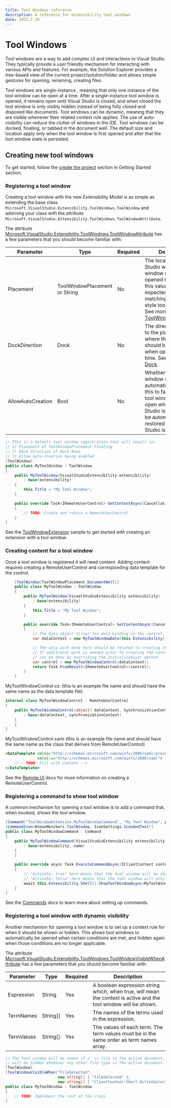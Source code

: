 ```yaml
---
title: Tool Windows reference
description: A reference for extensibility tool windows
date: 2022-7-20
---
```


# Tool Windows

Tool windows are a way to add complex UI and interactions to Visual Studio. They typically provide a user friendly mechanism for interacting with various APIs and features. For example, the Solution Explorer provides a tree-based view of the current project/solution/folder and allows simple gestures for opening, renaming, creating files.

Tool windows are single-instance , meaning that only one instance of the tool window can be open at a time. After a single-instance tool window is opened, it remains open until Visual Studio is closed, and when closed the tool window is only visibly hidden instead of being fully closed and disposed like documents. Tool windows can be dynamic, meaning that they are visible whenever their related context rule applies. The use of auto-visibility can reduce the clutter of windows in the IDE. Tool windows can be docked, floating, or tabbed in the document well. The default size and location apply only when the tool window is first opened and after that the tool window state is persisted.

## Creating new tool windows

To get started, follow the [create the project](../getting-started/create-your-first-extension.md) section in Getting Started section.

### Registering a tool window

Creating a tool window with the new Extensibility Model is as simple as extending the base class `Microsoft.VisualStudio.Extensibility.ToolWindows.ToolWindow` and adorning your class with the attribute `Microsoft.VisualStudio.Extensibility.ToolWindows.ToolWindowAttribute`.

The attribute [Microsoft.VisualStudio.Extensibility.ToolWindows.ToolWindowAttribute](./../../api/Microsoft.VisualStudio.Extensibility.md/#toolwindowattribute-type) has a few parameters that you should become familiar with:

| Parameter | Type | Required | Description |
| --------- |----- | -------- | ----------- |
| Placement | ToolWindowPlacement or String | No | The location in Visual Studio where the tool window should be opened the first time. If this value is a string it's expected to be a guid matching an old vsix-style tool window id. See more about [ToolWindowPlacement](#tool-window-placement). |
| DockDirection | Dock | No | The direction relative to the placement where the tool window should be docked when opened the first time. See more about [Dock](#dock). |
| AllowAutoCreation | Bool | No | Whether or not the tool window can be created automatically. Setting this to false means that tool windows that are open when Visual Studio is closed will not be automatically restored when Visual Studio is opened again. |

```csharp
// This is a default tool window registration that will result in:
// 1) Placement of ToolWindowPlacement.Floating
// 2) Dock direction of Dock.None
// 3) Allow auto-creation being enabled
[ToolWindow]
public class MyToolWindow : ToolWindow
{
    public MyToolWindow(VisualStudioExtensibility extensibility)
        : base(extensibility)
    {
        this.Title = "My Tool Window";
    }

    public override Task<IRemoteUserControl> GetContentAsync(CancellationToken cancellationToken)
    {
        // TODO: Create and return a RemoteUserControl
    }
}
```
See the [ToolWindowExtension](./../../../../New_Extensibility_Model/Samples/ToolWindowExtension) sample to get started with creating an extension with a tool window.

### Creating content for a tool window

Once a tool window is registered it will need content. Adding content requires creating a RemoteUserControl and corresponding data template for the control.

```csharp
    [ToolWindow(ToolWindowPlacement.DocumentWell)]
    public class MyToolWindow : ToolWindow
    {
        public MyToolWindow(VisualStudioExtensibility extensibility)
            : base(extensibility)
        {
            this.Title = "My Tool Window";
        }

        public override Task<IRemoteUserControl> GetContentAsync(CancellationToken cancellationToken)
        {
            // The data object allows for data binding in the control.
            var dataContext = new MyToolWindowData(this.Extensibility);

            // The only work done here should be related to creating the content.
            // If additional work is needed prior to creating the control, it
            // can be done by overriding the InitializeAsync method
            var control = new MyToolWindowControl(dataContext);
            return Task.FromResult<IRemoteUserControl>(control);
        }
    }
```

MyToolWindowControl.cs: (this is an example file name and should have the same name as the data template file)

```csharp
internal class MyToolWindowControl : RemoteUserControl
{
    public MyToolWindowControl(object? dataContext, SynchronizationContext? synchronizationContext = null)
        : base(dataContext, synchronizationContext)
    {
    }
}
```

MyToolWindowControl.xaml (this is an example file name and should have the same name as the class that derives from RemoteUserControl)

```xml
<DataTemplate xmlns="http://schemas.microsoft.com/winfx/2006/xaml/presentation"
              xmlns:x="http://schemas.microsoft.com/winfx/2006/xaml">
    <!-- TODO: Fill with content -->
</DataTemplate>
```

See the [Remote UI](./../../inside-the-sdk/remote-ui.md) docs for more information on creating a RemoteUserControl.

### Registering a command to show tool window

A common mechanism for opening a tool window is to add a command that, when invoked, shows the tool window.

```csharp
[Command("ToolWindowExtension.MyToolWindowCommand", "My Tool Window", placement: CommandPlacement.ToolsMenu)]
[CommandIcon(KnownMonikers.ToolWindow, IconSettings.IconAndText)]
public class MyToolWindowCommand : Command
{
    public MyToolWindowCommand(VisualStudioExtensibility extensibility, string name)
        : base(extensibility, name)
    {
    }

    public override async Task ExecuteCommandAsync(IClientContext context, CancellationToken cancellationToken)
    {
        // "Activate: true" here means that the tool window will be shown and given focus
        // "Activate: false" here means that the tool window will only be shown which may result in only showing its tab
        await this.Extensibility.Shell().ShowToolWindowAsync<MyToolWindow>(activate: true, cancellationToken);
    }
}
```

See the [Commands](./../command/command.md) docs to learn more about setting up commands.

### Registering a tool window with dynamic visibility

Another mechanism for opening a tool window is to set up a context rule for when it should be shown or hidden. This allows tool windows to automatically be opened when certain conditions are met, and hidden again when those conditions are no longer applicable.

The attribute [Microsoft.VisualStudio.Extensibility.ToolWindows.ToolWindowVisibleWhenAttribute](./../../api/Microsoft.VisualStudio.Extensibility.md/#toolwindowvisiblewhenattribute-type) has a few parameters that you should become familiar with:

| Parameter | Type | Required | Description |
| --------- |----- | -------- | ----------- |
| Expression | String | Yes | A boolean expression string which, when true, will mean the context is active and the tool window will be shown. |
| TermNames | String[] | Yes | The names of the terms used in the expression. |
| TermValues | String[] | Yes | The values of each term. The term values must be in the same order as term names array. |

```csharp
// The tool window will be shown if a .cs file is the active document, and
// will be hidden whenever any other file type is the active document.
[ToolWindow]
[ToolWindowVisibleWhen("FileSelected",
                       new string[] { "FileSelected" },
                       new string[] { "ClientContext:Shell.ActiveSelectionFileName=.cs$" })]
public class MyToolWindow : ToolWindow
{
    // TODO: Implement the rest of the class
}
```